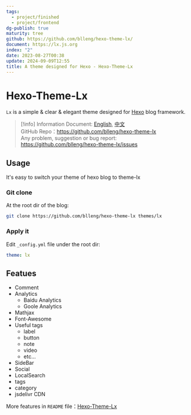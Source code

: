 ```yaml
---
tags:
  - project/finished
  - project/frontend
dg-publish: true
maturity: tree
github: https://github.com/blleng/hexo-theme-lx/
document: https://lx.js.org
index: "2"
date: 2023-08-27T00:38
update: 2024-09-09T12:55
title: A theme designed for Hexo - Hexo-Theme-Lx
---
```


# Hexo-Theme-Lx
`Lx` is a simple & clear & elegant theme designed for [Hexo](https://hexo.io/) blog framework.

>[!info] Information
>Document: [English](https://lx.js.org/200318/), [中文](https://lx.js.org/190607/)  
>GitHub Repo：https://github.com/blleng/hexo-theme-lx  
>Any problem, suggestion or bug report:  https://github.com/blleng/hexo-theme-lx/issues

## Usage
It's easy to switch your theme of hexo blog to theme-lx
### Git clone
At the root dir of the blog:

```bash
git clone https://github.com/blleng/hexo-theme-lx themes/lx
```

### Apply it
Edit `_config.yml` file under the root dir:

```yaml
theme: lx
```

## Featues
- Comment
- Analytics
    - Baidu Analytics
    - Goole Analytics
- Mathjax
- Font-Awesome
- Useful tags
    - label
    - button
    - note
    - video
    - etc…
- SideBar
- Social
- LocalSearch
- tags
- category
- jsdelivr CDN

More features in `README` file：[Hexo-Theme-Lx](https://github.com/blleng/hexo-theme-lx "README")